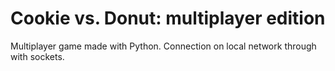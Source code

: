 # Cookie vs. Donut: multiplayer edition
Multiplayer game made with Python.
Connection on local network through with sockets.
